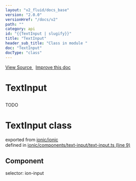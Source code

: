 ```yaml
---
layout: "v2_fluid/docs_base"
version: "2.0.0"
versionHref: "/docs/v2"
path: ""
category: api
id: "{{TextInput | slugify}}"
title: "TextInput"
header_sub_title: "Class in module "
doc: "TextInput"
docType: "class"
---
```



<div class="improve-docs">
  <a href='http://github.com/driftyco/ionic2/tree/master/ionic/components/text-input/text-input.ts#L8'>
    View Source
  </a>
  &nbsp;
  <a href='http://github.com/driftyco/ionic2/edit/master/ionic/components/text-input/text-input.ts#L8'>
    Improve this doc
  </a>
</div>




<h1 class="api-title">

  TextInput



</h1>





<p>TODO</p>


<h1 class="class export">TextInput <span class="type">class</span></h1>
<p class="module">exported from <a href='undefined'>ionic/ionic</a><br/>
defined in <a href="https://github.com/driftyco/ionic2/tree/master/ionic/components/text-input/text-input.ts#L9-L369">ionic/components/text-input/text-input.ts (line 9)</a>
</p>
<h2>Component</h2>
  <span>selector: ion-input</span>



